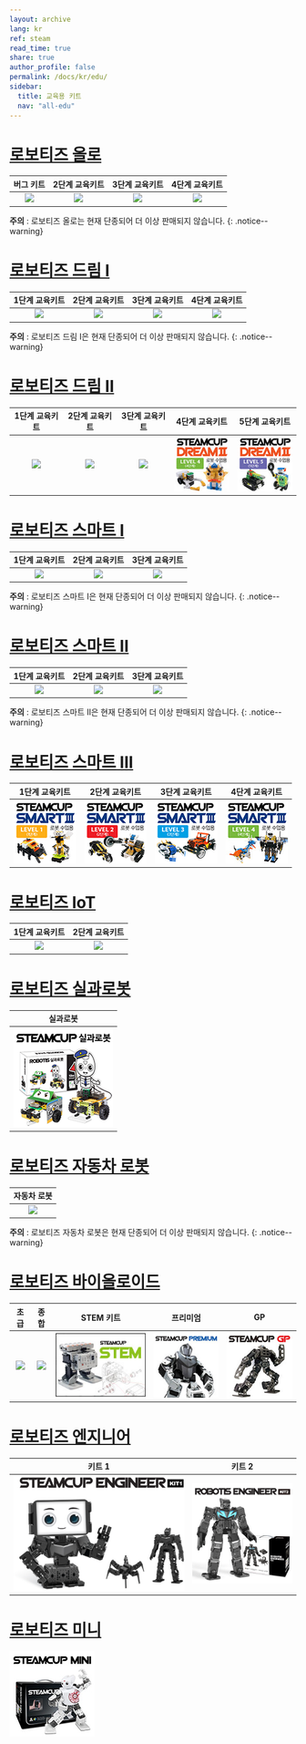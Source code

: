 ```yaml
---
layout: archive
lang: kr
ref: steam
read_time: true
share: true
author_profile: false
permalink: /docs/kr/edu/
sidebar:
  title: 교육용 키트
  nav: "all-edu"
---
```


# [로보티즈 올로](#로보티즈-올로)

|                               버그 키트                               |                             2단계 교육키트                              |                             3단계 교육키트                              |                            4단계 교육키트                             |
| :-------------------------------------------------------------------: | :---------------------------------------------------------------------: | :---------------------------------------------------------------------: | :-------------------------------------------------------------------: |
| [![](/assets/images/edu/ollo/bug_kit.jpg)](/docs/kr/edu/ollo/bugkit/) | [![](/assets/images/edu/ollo/edu_2nd.jpg)](/docs/kr/edu/ollo/explorer/) | [![](/assets/images/edu/ollo/edu_3rd.jpg)](/docs/kr/edu/ollo/inventor/) | [![](/assets/images/edu/ollo/edu_3rd.jpg)](/docs/kr/edu/ollo/ollo-4/) |

**주의** : 로보티즈 올로는 현재 단종되어 더 이상 판매되지 않습니다.
{: .notice--warning}

# [로보티즈 드림 I](#로보팆-드림-i)

|                               1단계 교육키트                               |                               2단계 교육키트                               |                               3단계 교육키트                               |                               4단계 교육키트                               |
| :------------------------------------------------------------------------: | :------------------------------------------------------------------------: | :------------------------------------------------------------------------: | :------------------------------------------------------------------------: |
| [![](/assets/images/edu/dream/dream_l1.jpg)](/docs/kr/edu/dream/dream1-1/) | [![](/assets/images/edu/dream/dream_l2.jpg)](/docs/kr/edu/dream/dream1-2/) | [![](/assets/images/edu/dream/dream_l3.jpg)](/docs/kr/edu/dream/dream1-3/) | [![](/assets/images/edu/dream/dream_l4.jpg)](/docs/kr/edu/dream/dream1-4/) |

**주의** : 로보티즈 드림 I은 현재 단종되어 더 이상 판매되지 않습니다.
{: .notice--warning}

# [로보티즈 드림 II](#로보티즈-드림-ii)

|                                            1단계 교육키트                                             |                                            2단계 교육키트                                             |                                            3단계 교육키트                                             |                                            4단계 교육키트                                             |                                            5단계 교육키트                                             |
| :---------------------------------------------------------------------------------------------------: | :---------------------------------------------------------------------------------------------------: | :---------------------------------------------------------------------------------------------------: | :---------------------------------------------------------------------------------------------------: | :---------------------------------------------------------------------------------------------------: |
| [![](/assets/images/edu/dream/dream2/robotis_dreamⅡ_lv1_tn_110_kr.jpg)](/docs/kr/edu/dream/dream2-1/) | [![](/assets/images/edu/dream/dream2/robotis_dreamⅡ_lv2_tn_110_kr.jpg)](/docs/kr/edu/dream/dream2-2/) | [![](/assets/images/edu/dream/dream2/robotis_dreamⅡ_lv3_tn_110_kr.jpg)](/docs/kr/edu/dream/dream2-3/) | [![](/assets/images/edu/dream/dream2/robotis_dream2_lv4_tn_110_kr.jpg)](/docs/kr/edu/dream/dream2-4/) | [![](/assets/images/edu/dream/dream2/robotis_dream2_lv5_tn_110_kr.jpg)](/docs/kr/edu/dream/dream2-5/) |

# [로보티즈 스마트 I](#로보티즈-스마트-i)

|                               1단계 교육키트                               |                               2단계 교육키트                               |                               3단계 교육키트                               |
| :------------------------------------------------------------------------: | :------------------------------------------------------------------------: | :------------------------------------------------------------------------: |
| [![](/assets/images/edu/smart/smart1_1.jpg)](/docs/kr/edu/smart/smart1-1/) | [![](/assets/images/edu/smart/smart1_2.jpg)](/docs/kr/edu/smart/smart1-2/) | [![](/assets/images/edu/smart/smart1_3.jpg)](/docs/kr/edu/smart/smart1-3/) |

**주의** : 로보티즈 스마트 I은 현재 단종되어 더 이상 판매되지 않습니다.
{: .notice--warning}

# [로보티즈 스마트 II](#로보티즈-스마트-ii)

|                               1단계 교육키트                               |                               2단계 교육키트                               |                               3단계 교육키트                               |
| :------------------------------------------------------------------------: | :------------------------------------------------------------------------: | :------------------------------------------------------------------------: |
| [![](/assets/images/edu/smart/smart2_1.jpg)](/docs/kr/edu/smart/smart2-1/) | [![](/assets/images/edu/smart/smart2_2.jpg)](/docs/kr/edu/smart/smart2-2/) | [![](/assets/images/edu/smart/smart2_3.jpg)](/docs/kr/edu/smart/smart2-3/) |

**주의** : 로보티즈 스마트 II은 현재 단종되어 더 이상 판매되지 않습니다.
{: .notice--warning}

# [로보티즈 스마트 III](#로보티즈-스마트-iii)

|                               1단계 교육키트                               |                               2단계 교육키트                               |                               3단계 교육키트                               |                               4단계 교육키트                               |
| :------------------------------------------------------------------------: | :------------------------------------------------------------------------: | :------------------------------------------------------------------------: | :------------------------------------------------------------------------: |
| [![](/assets/images/edu/smart/smart3_1.jpg)](/docs/kr/edu/smart/smart3-1/) | [![](/assets/images/edu/smart/smart3_2.jpg)](/docs/kr/edu/smart/smart3-2/) | [![](/assets/images/edu/smart/smart3_3.jpg)](/docs/kr/edu/smart/smart3-3/) | [![](/assets/images/edu/smart/smart3_4.jpg)](/docs/kr/edu/smart/smart3-4/) |

# [로보티즈 IoT](#로보티즈-iot)

|                                   1단계 교육키트                                    |                                   2단계 교육키트                                    |
| :---------------------------------------------------------------------------------: | :---------------------------------------------------------------------------------: |
| [![](/assets/images/edu/iot/robotis_iot_level1_tn_kr.jpg)](/docs/kr/edu/iot/iot-1/) | [![](/assets/images/edu/iot/robotis_iot_level2_tn_kr.jpg)](/docs/kr/edu/iot/iot-2/) |

# [로보티즈 실과로봇](#로보티즈-실과로봇)

|                                    실과로봇                                    |
| :----------------------------------------------------------------------------: |
| [![](/assets/images/edu/info/info_entry_product.png)](/docs/kr/edu/info/#개요) |

# [로보티즈 자동차 로봇](#로보티즈-자동차-로봇)

|                               자동차 로봇                                |
| :----------------------------------------------------------------------: |
| [![](/assets/images/edu/car/car_robot_thumbnail.jpg)](/docs/kr/edu/car/) |

**주의** : 로보티즈 자동차 로봇은 현재 단종되어 더 이상 판매되지 않습니다.
{: .notice--warning}

# [로보티즈 바이올로이드](#로보티즈-바이올로이드)

|                                        초급                                        |                                             종합                                             |                                 STEM 키트                                  |                                   프리미엄                                   |                                 GP                                 |
| :--------------------------------------------------------------------------------: | :------------------------------------------------------------------------------------------: | :------------------------------------------------------------------------: | :--------------------------------------------------------------------------: | :----------------------------------------------------------------: |
| [![](/assets/images/edu/bioloid/beginner_kit.jpg)](/docs/kr/edu/bioloid/beginner/) | [![](/assets/images/edu/bioloid/comprehensive_kit.jpg)](/docs/kr/edu/bioloid/comprehensive/) | [![](/assets/images/edu/bioloid/stem_kit.jpg)](/docs/kr/edu/bioloid/stem/) | [![](/assets/images/edu/bioloid/premium.jpg)](/docs/kr/edu/bioloid/premium/) | [![](/assets/images/edu/bioloid/gp.jpg)](/docs/kr/edu/bioloid/gp/) |

# [로보티즈 엔지니어](#로보티즈-엔지니어)

|                                         키트 1                                         |                                             키트 2                                              |
| :------------------------------------------------------------------------------------: | :---------------------------------------------------------------------------------------------: |
| [![](/assets/images/edu/engineer/kit1/enginner_main.png)](/docs/kr/edu/engineer/kit1/) | [![](/assets/images/edu/engineer/kit2/kit2_main.png)](/docs/kr/edu/engineer/kit2_introduction/) |

# [로보티즈 미니](#로보티즈-미니)

[![](/assets/images/edu/mini/mini.jpg)](/docs/kr/edu/mini/)
